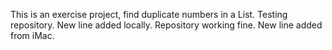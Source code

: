 This is an exercise project, find duplicate numbers in a List.
Testing repository.
New line added locally.
Repository working fine.
New line added from iMac.

